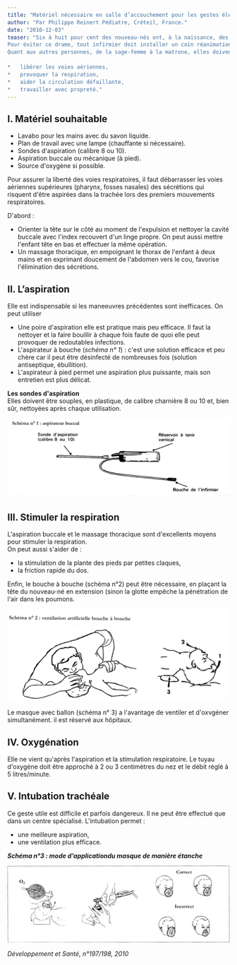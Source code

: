 ```yaml
---
title: "Matériel nécessaire en salle d’accouchement pour les gestes élémentaires"
author: "Par Philippe Reinert Pédiatre, Créteil, France."
date: "2010-12-03"
teaser: "Six à huit pour cent des nouveau-nés ont, à la naissance, des difficultés respiratoires. Cette asphyxie peut avoir des conséquences dramatiques pour l'enfant; lésions cérébrales définitives, voire la mort.  
Pour éviter ce drame, tout infirmier doit installer un coin réanimation avec un matériel simple, disponible 24 heures sur 24.  
Quant aux autres personnes, de la sage-femme à la matrone, elles doivent savoir :

*   libérer les voies aériennes,
*   provoquer la respiration,
*   aider la circulation défaillante,
*   travailler avec propreté."
---
```


## I. Matériel souhaitable

*   Lavabo pour les mains avec du savon liquide.  
*   Plan de travail avec une lampe (chauffante si nécessaire).  
*   Sondes d'aspiration (calibre 8 ou 10).  
*   Aspiration buccale ou mécanique (à pied).  
*   Source d'oxygène si possible.

Pour assurer la liberté des voies respiratoires, il faut débarrasser les voies aériennes supérieures (pharynx, fosses nasales) des sécrétions qui risquent d'être aspirées dans la trachée lors des premiers mouvements respiratoires.

D'abord :

*   Orienter la tête sur le côté au moment de l'expulsion et nettoyer la cavité buccale avec l'index recouvert d'un linge propre. On peut aussi mettre l'enfant tête en bas et effectuer la même opération.  
*   Un massage thoracique, en empoignant le thorax de l'enfant à deux mains et en exprimant doucement de l'abdomen vers le cou, favorise l'élimination des sécrétions.

## II. L’aspiration

Elle est indispensable si les maneeuvres précédentes sont inefficaces. On peut utiliser

*   Une poire d'aspiration elle est pratique mais peu efficace. Il faut la nettoyer et la faire bouillir à chaque fois faute de quoi elle peut provoquer de redoutables infections.  
*   L'aspirateur à bouche (_schéma n° 1_) : c'est une solution efficace et peu chère car il peut être désinfecté de nombreuses fois (solution antiseptique, ébullition).  
*   L'aspirateur à pied permet une aspiration plus puissante, mais son entretien est plus délicat.

**Les sondes d'aspiration**  
Elles doivent être souples, en plastique, de calibre charnière 8 ou 10 et, bien sûr, nettoyées après chaque utilisation.


![](13190-1.jpg)


## III. Stimuler la respiration

L'aspiration buccale et le massage thoracique sont d'excellents moyens pour stimuler la respiration.  
On peut aussi s'aider de :

*   la stimulation de la plante des pieds par petites claques,
*   la friction rapide du dos.

Enfin, le bouche à bouche (schéma n°2) peut être nécessaire, en plaçant la tête du nouveau-né en extension (sinon la glotte empêche la pénétration de l'air dans les poumons.


![](13190-3.jpg)
  
Le masque avec ballon (schéma n° 3) a l'avantage de ventiler et d'oxvgéner simultanément. il est réservé aux hôpitaux.

## IV. Oxygénation

Elle ne vient qu'après l'aspiration et la stimulation respiratoire. Le tuyau d'oxygène doit être approché à 2 ou 3 centimètres du nez et le débit réglé à 5 litres/minute.

## V. Intubation trachéale

Ce geste utile est difficile et parfois dangereux. Il ne peut être effectué que dans un centre spécialisé. L'intubation permet :

*   une meilleure aspiration,
*   une ventilation plus efficace.

_**Schéma n°3 : mode d'applicationdu masque de manière étanche**_


![](13190-6.jpg)
  

_Développement et Santé, n°197/198, 2010_